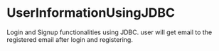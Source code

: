 # UserInformationUsingJDBC
Login and Signup functionalities using JDBC.
user will get email to the registered email after login and registering.
